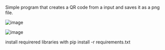 Simple program that creates a QR code from a input and saves it as a png file.

![image](https://user-images.githubusercontent.com/54800452/221828115-f63f2d19-aa9e-47cb-833d-a6ca95bece5e.png)

![image](https://user-images.githubusercontent.com/54800452/221828205-6206e4ee-f028-40f6-9056-9b7c981158c1.png)

install requirered libraries with
pip install -r requirements.txt
